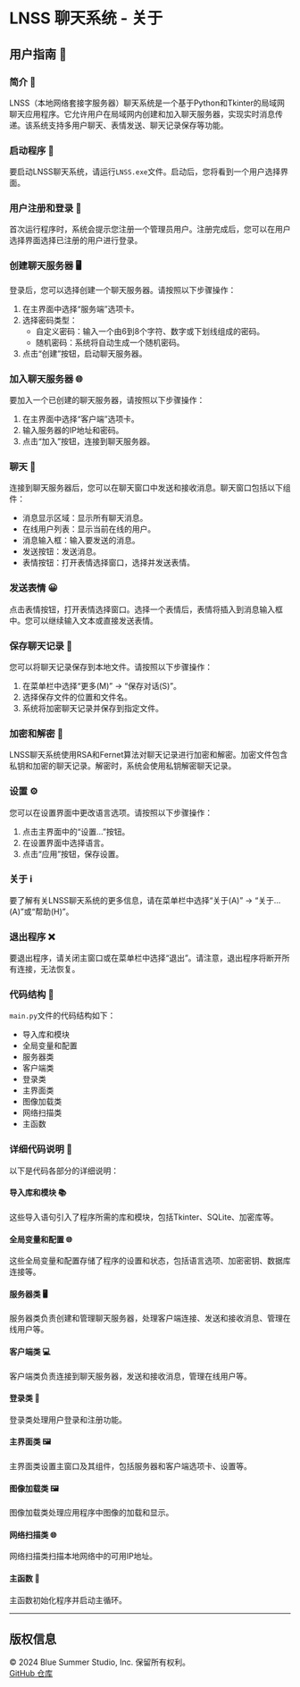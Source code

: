 <!--
 * @discription  : Copyright © 2021-2025 Blue Summer Studio. All rights reserved.
 * @Author       : Niu zhixin
 * @Date         : 2025-02-15 16:31:56
 * @LastEditTime : 2025-02-21 17:40:40
 * @LastEditors  : Niu zhixin
-->
# LNSS 聊天系统 - 关于

## 用户指南 📖

### 简介 🌟
LNSS（本地网络套接字服务器）聊天系统是一个基于Python和Tkinter的局域网聊天应用程序。它允许用户在局域网内创建和加入聊天服务器，实现实时消息传递。该系统支持多用户聊天、表情发送、聊天记录保存等功能。

### 启动程序 🚀
要启动LNSS聊天系统，请运行`LNSS.exe`文件。启动后，您将看到一个用户选择界面。

### 用户注册和登录 🔑
首次运行程序时，系统会提示您注册一个管理员用户。注册完成后，您可以在用户选择界面选择已注册的用户进行登录。

### 创建聊天服务器 🖥️
登录后，您可以选择创建一个聊天服务器。请按照以下步骤操作：
1. 在主界面中选择“服务端”选项卡。
2. 选择密码类型：
   - 自定义密码：输入一个由6到8个字符、数字或下划线组成的密码。
   - 随机密码：系统将自动生成一个随机密码。
3. 点击“创建”按钮，启动聊天服务器。

### 加入聊天服务器 🌐
要加入一个已创建的聊天服务器，请按照以下步骤操作：
1. 在主界面中选择“客户端”选项卡。
2. 输入服务器的IP地址和密码。
3. 点击“加入”按钮，连接到聊天服务器。

### 聊天 💬
连接到聊天服务器后，您可以在聊天窗口中发送和接收消息。聊天窗口包括以下组件：
- 消息显示区域：显示所有聊天消息。
- 在线用户列表：显示当前在线的用户。
- 消息输入框：输入要发送的消息。
- 发送按钮：发送消息。
- 表情按钮：打开表情选择窗口，选择并发送表情。

### 发送表情 😀
点击表情按钮，打开表情选择窗口。选择一个表情后，表情将插入到消息输入框中。您可以继续输入文本或直接发送表情。

### 保存聊天记录 💾
您可以将聊天记录保存到本地文件。请按照以下步骤操作：
1. 在菜单栏中选择“更多(M)” -> “保存对话(S)”。
2. 选择保存文件的位置和文件名。
3. 系统将加密聊天记录并保存到指定文件。

### 加密和解密 🔐
LNSS聊天系统使用RSA和Fernet算法对聊天记录进行加密和解密。加密文件包含私钥和加密的聊天记录。解密时，系统会使用私钥解密聊天记录。

### 设置 ⚙️
您可以在设置界面中更改语言选项。请按照以下步骤操作：
1. 点击主界面中的“设置...”按钮。
2. 在设置界面中选择语言。
3. 点击“应用”按钮，保存设置。

### 关于 ℹ️
要了解有关LNSS聊天系统的更多信息，请在菜单栏中选择“关于(A)” -> “关于...(A)”或“帮助(H)”。

### 退出程序 ❌
要退出程序，请关闭主窗口或在菜单栏中选择“退出”。请注意，退出程序将断开所有连接，无法恢复。

### 代码结构 🧩
`main.py`文件的代码结构如下：
- 导入库和模块
- 全局变量和配置
- 服务器类
- 客户端类
- 登录类
- 主界面类
- 图像加载类
- 网络扫描类
- 主函数

### 详细代码说明 📜
以下是代码各部分的详细说明：

#### 导入库和模块 📚
这些导入语句引入了程序所需的库和模块，包括Tkinter、SQLite、加密库等。

#### 全局变量和配置 🌐
这些全局变量和配置存储了程序的设置和状态，包括语言选项、加密密钥、数据库连接等。

#### 服务器类 🖥️
服务器类负责创建和管理聊天服务器，处理客户端连接、发送和接收消息、管理在线用户等。

#### 客户端类 💻
客户端类负责连接到聊天服务器，发送和接收消息，管理在线用户等。

#### 登录类 🔑
登录类处理用户登录和注册功能。

#### 主界面类 🖼️
主界面类设置主窗口及其组件，包括服务器和客户端选项卡、设置等。

#### 图像加载类 🖼️
图像加载类处理应用程序中图像的加载和显示。

#### 网络扫描类 🌐
网络扫描类扫描本地网络中的可用IP地址。

#### 主函数 🚀
主函数初始化程序并启动主循环。

---

## 版权信息
© 2024 Blue Summer Studio, Inc. 保留所有权利。  
[GitHub 仓库](https://github.com/niuzhix/LNSS)
